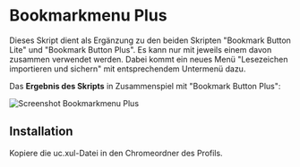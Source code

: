 # Bookmarkmenu Plus
Dieses Skript dient als Ergänzung zu den beiden Skripten "Bookmark Button Lite" und "Bookmark Button Plus". Es kann nur mit jeweils einem davon 
zusammen verwendet werden. Dabei kommt ein neues Menü "Lesezeichen importieren und sichern" mit entsprechendem Untermenü dazu.

Das **Ergebnis des Skripts** in Zusammenspiel mit "Bookmark Button Plus":

![Screenshot Bookmarkmenu Plus](https://github.com/ardiman/userChrome.js/raw/master/bookmarkmenuplus/scr_bookmarkmenuplus.png)

## Installation
Kopiere die uc.xul-Datei in den Chromeordner des Profils.

